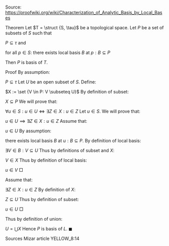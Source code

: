 # 

Source: https://proofwiki.org/wiki/Characterization_of_Analytic_Basis_by_Local_Bases

Theorem
Let $T = \struct {S, \tau}$ be a topological space.
Let $P$ be a set of subsets of $S$ such that

$P \subseteq \tau$
and

for all $p \in S$: there exists local basis $B$ at $p: B \subseteq P$

Then $P$ is basis of $T$.


Proof
By assumption:

$P \subseteq \tau$
Let $U$ be an open subset of $S$.
Define:

$X := \set {V \in P: V \subseteq U}$
By definition of subset:

$X \subseteq P$
We will prove that:

$\forall u \in S: u \in U \iff \exists Z \in X: u \in Z$
Let $u \in S$.
We will prove that:

$u \in U \implies \exists Z \in X: u \in Z$
Assume that:

$u \in U$
By assumption:

there exists local basis $B$ at $u: B \subseteq P$.
By definition of local basis:

$\exists V \in B: V \subseteq U$
Thus by definitions of subset and $X$:

$V \in X$
Thus by definition of local basis:

$u \in V$
$\Box$

Assume that:

$\exists Z \in X: u \in Z$
By definition of $X$:

$Z \subseteq U$
Thus by definition of subset:

$u \in U$
$\Box$

Thus by definition of union:

$U = \bigcup X$
Hence $P$ is basis of $L$.
$\blacksquare$


Sources
Mizar article YELLOW_8:14




